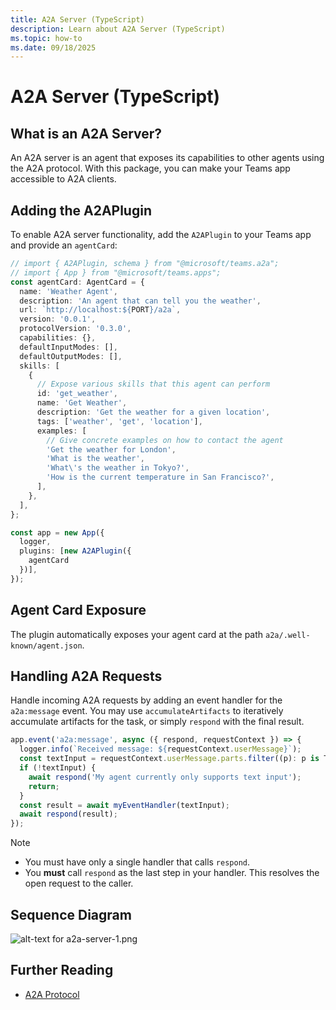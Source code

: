 ```yaml
---
title: A2A Server (TypeScript)
description: Learn about A2A Server (TypeScript)
ms.topic: how-to
ms.date: 09/18/2025
---
```


# A2A Server (TypeScript)

## What is an A2A Server?
An A2A server is an agent that exposes its capabilities to other agents using the A2A protocol. With this package, you can make your Teams app accessible to A2A clients.

## Adding the A2APlugin

To enable A2A server functionality, add the `A2APlugin` to your Teams app and provide an `agentCard`:

```ts
// import { A2APlugin, schema } from "@microsoft/teams.a2a";
// import { App } from "@microsoft/teams.apps";
const agentCard: AgentCard = {
  name: 'Weather Agent',
  description: 'An agent that can tell you the weather',
  url: `http://localhost:${PORT}/a2a`,
  version: '0.0.1',
  protocolVersion: '0.3.0',
  capabilities: {},
  defaultInputModes: [],
  defaultOutputModes: [],
  skills: [
    {
      // Expose various skills that this agent can perform
      id: 'get_weather',
      name: 'Get Weather',
      description: 'Get the weather for a given location',
      tags: ['weather', 'get', 'location'],
      examples: [
        // Give concrete examples on how to contact the agent
        'Get the weather for London',
        'What is the weather',
        'What\'s the weather in Tokyo?',
        'How is the current temperature in San Francisco?',
      ],
    },
  ],
};

const app = new App({
  logger,
  plugins: [new A2APlugin({
    agentCard
  })],
});
```

## Agent Card Exposure

The plugin automatically exposes your agent card at the path `a2a/.well-known/agent.json`.

## Handling A2A Requests

Handle incoming A2A requests by adding an event handler for the `a2a:message` event. You may use `accumulateArtifacts` to iteratively accumulate artifacts for the task, or simply `respond` with the final result.

```ts
app.event('a2a:message', async ({ respond, requestContext }) => {
  logger.info(`Received message: ${requestContext.userMessage}`);
  const textInput = requestContext.userMessage.parts.filter((p): p is TextPart => p.kind === 'text').at(0)?.text;
  if (!textInput) {
    await respond('My agent currently only supports text input');
    return;
  }
  const result = await myEventHandler(textInput);
  await respond(result);
});
```

> [!NOTE]
> -   You must have only a single handler that calls `respond`.
> -   You **must** call `respond` as the last step in your handler. This resolves the open request to the caller.

## Sequence Diagram

![alt-text for a2a-server-1.png](~/assets/diagrams/a2a-server-1.png)

## Further Reading

-   [A2A Protocol](https://google.github.io/A2A)
